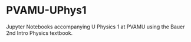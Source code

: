 # PVAMU-UPhys1
Jupyter Notebooks accompanying U Physics 1 at PVAMU using the Bauer 2nd Intro Physics textbook.  
